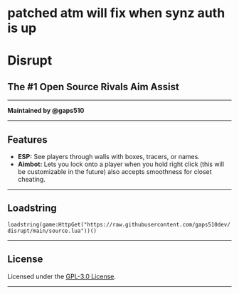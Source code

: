 # patched atm will fix when synz auth is up

# Disrupt

## The #1 Open Source Rivals Aim Assist

---

**Maintained by @gaps510** 

---

## Features

- **ESP:** See players through walls with boxes, tracers, or names.
- **Aimbot:** Lets you lock onto a player when you hold right click (this will be customizable in the future) also accepts smoothness for closet cheating.

---

## Loadstring

 `loadstring(game:HttpGet("https://raw.githubusercontent.com/gaps510dev/disrupt/main/source.lua"))()`

---
## License

Licensed under the [GPL-3.0 License](LICENSE).

---
